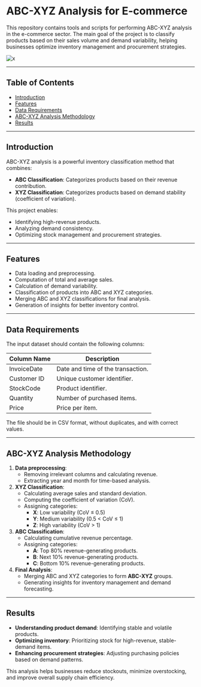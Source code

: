 # ABC-XYZ Analysis for E-commerce

This repository contains tools and scripts for performing ABC-XYZ analysis in the e-commerce sector. 
The main goal of the project is to classify products based on their sales volume and demand variability, helping businesses optimize inventory management and procurement strategies.

![x](https://miro.medium.com/v2/1*UE0HHiBs-ViRM4-4-Bv3qA.png)

---

## Table of Contents

- [Introduction](#introduction)
- [Features](#features)
- [Data Requirements](#data-requirements)
- [ABC-XYZ Analysis Methodology](#abc-xyz-analysis-methodology)
- [Results](#results)

---

## Introduction

ABC-XYZ analysis is a powerful inventory classification method that combines:
- **ABC Classification**: Categorizes products based on their revenue contribution.
- **XYZ Classification**: Categorizes products based on demand stability (coefficient of variation).

This project enables:
- Identifying high-revenue products.
- Analyzing demand consistency.
- Optimizing stock management and procurement strategies.

---

## Features

- Data loading and preprocessing.
- Computation of total and average sales.
- Calculation of demand variability.
- Classification of products into ABC and XYZ categories.
- Merging ABC and XYZ classifications for final analysis.
- Generation of insights for better inventory control.

---

## Data Requirements

The input dataset should contain the following columns:

| Column Name   | Description                             |
|--------------|-----------------------------------------|
| InvoiceDate  | Date and time of the transaction.      |
| Customer ID  | Unique customer identifier.            |
| StockCode    | Product identifier.                    |
| Quantity     | Number of purchased items.             |
| Price       | Price per item.                         |

The file should be in CSV format, without duplicates, and with correct values.

---

## ABC-XYZ Analysis Methodology

1. **Data preprocessing**:
   - Removing irrelevant columns and calculating revenue.
   - Extracting year and month for time-based analysis.
2. **XYZ Classification**:
   - Calculating average sales and standard deviation.
   - Computing the coefficient of variation (CoV).
   - Assigning categories:
     - **X**: Low variability (CoV ≤ 0.5)
     - **Y**: Medium variability (0.5 < CoV ≤ 1)
     - **Z**: High variability (CoV > 1)
3. **ABC Classification**:
   - Calculating cumulative revenue percentage.
   - Assigning categories:
     - **A**: Top 80% revenue-generating products.
     - **B**: Next 10% revenue-generating products.
     - **C**: Bottom 10% revenue-generating products.
4. **Final Analysis**:
   - Merging ABC and XYZ categories to form **ABC-XYZ** groups.
   - Generating insights for inventory management and demand forecasting.

---

## Results

- **Understanding product demand**: Identifying stable and volatile products.
- **Optimizing inventory**: Prioritizing stock for high-revenue, stable-demand items.
- **Enhancing procurement strategies**: Adjusting purchasing policies based on demand patterns.

This analysis helps businesses reduce stockouts, minimize overstocking, and improve overall supply chain efficiency.
